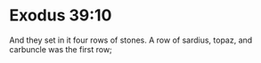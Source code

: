 # Exodus 39:10

And they set in it four rows of stones. A row of sardius, topaz, and carbuncle was the first row;
